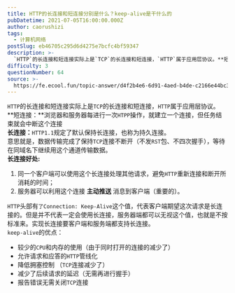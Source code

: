 ```yaml
---
title: HTTP的长连接和短连接分别是什么？keep-alive是干什么的
pubDatetime: 2021-07-05T16:00:00.000Z
author: caorushizi
tags:
  - 计算机网络
postSlug: eb46705c295d6d4275e7bcfc4bf59347
description: >-
  `HTTP`的长连接和短连接实际上是`TCP`的长连接和短连接，`HTTP`属于应用层协议。**短连接：**浏览器和服务器每进行一次`HTPP`操作，就建立一个连接，但任务结束就会中断这个连接**长连
difficulty: 3
questionNumber: 64
source: >-
  https://fe.ecool.fun/topic-answer/d4f2b4e6-6d91-4aed-b4de-c2166e44bc3d?orderBy=updateTime&order=desc&tagId=16
---
```


`HTTP`的长连接和短连接实际上是`TCP`的长连接和短连接，`HTTP`属于应用层协议。  
**短连接：**浏览器和服务器每进行一次`HTPP`操作，就建立一个连接，但任务结束就会中断这个连接  
**长连接：**`HTTP1.1`规定了默认保持长连接，也称为持久连接。  
意思就是，数据传输完成了保持`TCP`连接不断开（不发`RST`包、不四次握手），等待在同域名下继续用这个通道传输数据。  
**长连接好处:**

1.  同一个客户端可以使用这个长连接处理其他请求，避免`HTTP`重新连接和断开所消耗的时间；
2.  服务器可以利用这个连接 **主动推送** 消息到客户端（重要的）。

`HTTP`头部有`了Connection: Keep-Alive`这个值，代表客户端期望这次请求是长连接的。但是并不代表一定会使用长连接，服务器端都可以无视这个值，也就是不按标准来。实现长连接要客户端和服务端都支持长连接。  
`keep-alive`的优点：

- 较少的`CPU`和内存的使用（由于同时打开的连接的减少了）
- 允许请求和应答的`HTTP`管线化
- 降低拥塞控制 （`TCP`连接减少了）
- 减少了后续请求的延迟（无需再进行握手）
- 报告错误无需关闭`TCP`连接

